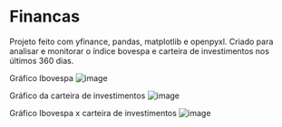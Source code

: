 # Financas
Projeto feito com yfinance, pandas, matplotlib e openpyxl. Criado para analisar e monitorar o índice bovespa e carteira de investimentos nos últimos 360 dias.
 
 Gráfico Ibovespa
![image](https://github.com/user-attachments/assets/560b720d-11d1-4f15-a937-27d9756f05e6)

 Gráfico da carteira de investimentos
![image](https://github.com/user-attachments/assets/f39348f8-3dca-4f25-a492-0f12c170a48d)

 Gráfico Ibovespa x carteira de investimentos
![image](https://github.com/user-attachments/assets/d1f5f57b-c89f-41fe-a3c4-4a5d47c35a8a)

